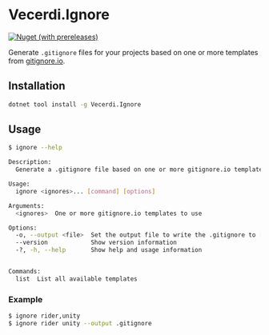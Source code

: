 # Vecerdi.Ignore

[![Nuget (with prereleases)](https://img.shields.io/nuget/vpre/Vecerdi.Ignore)](https://www.nuget.org/packages/Vecerdi.Ignore)


Generate `.gitignore` files for your projects based on one or more templates from [gitignore.io](https://gitignore.io).

## Installation

```bash
dotnet tool install -g Vecerdi.Ignore
```

## Usage

```bash
$ ignore --help

Description:
  Generate a .gitignore file based on one or more gitignore.io templates

Usage:
  ignore <ignores>... [command] [options]

Arguments:
  <ignores>  One or more gitignore.io templates to use

Options:
  -o, --output <file>  Set the output file to write the .gitignore to [default: .gitignore]
  --version            Show version information
  -?, -h, --help       Show help and usage information


Commands:
  list  List all available templates
```

### Example
```bash
$ ignore rider,unity
$ ignore rider unity --output .gitignore
```
